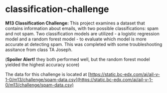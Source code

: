 # classification-challenge
**M13 Classification Challenge:**
This project examines a dataset that contains information about emails, with two possible classifications: spam and not spam. Two classification models are utilized - a logistic regression model and a random forest model - to evaluate which model is more accurate at detecting spam. This was completed with some troubleshooting assitance from class TA Joseph. 


(**Spoiler Alert!** they both performed well, but the random forest model yielded the highest accuracy score)

The data for this challenge is located at [https://static.bc-edx.com/ai/ail-v-1-0/m13/challenge/spam-data.csv](https://static.bc-edx.com/ai/ail-v-1-0/m13/challenge/spam-data.csv)

